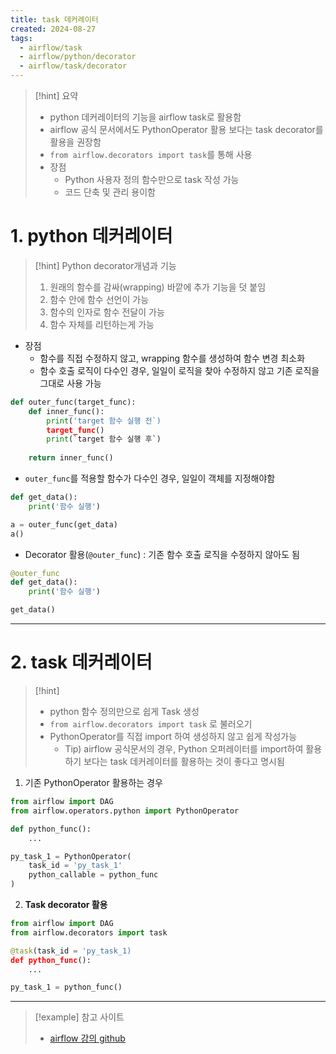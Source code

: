 ```yaml
---
title: task 데커레이터
created: 2024-08-27
tags:
  - airflow/task
  - airflow/python/decorator
  - airflow/task/decorator
---
```

> [!hint] 요약
> - python 데커레이터의 기능을 airflow task로 활용함
> - airflow 공식 문서에서도 PythonOperator 활용 보다는 task decorator를 활용을 권장함
> - `from airflow.decorators import task`를 통해 사용
> - 장점
> 	- Python 사용자 정의 함수만으로 task 작성 가능
> 	- 코드 단축 및 관리 용이함
# 1. python 데커레이터
> [!hint] Python decorator개념과 기능
> 1. 원래의 함수를 감싸(wrapping) 바깥에 추가 기능을 덧 붙임
> 2. 함수 안에 함수 선언이 가능
> 3. 함수의 인자로 함수 전달이 가능
> 4. 함수 자체를 리턴하는게 가능

- 장점
	- 함수를 직접 수정하지 않고, wrapping 함수를 생성하여 함수 변경 최소화
	- 함수 호출 로직이 다수인 경우, 일일이 로직을 찾아 수정하지 않고 기존 로직을 그대로 사용 가능

```python
def outer_func(target_func):
	def inner_func():
		print('target 함수 실행 전`)
		target_func()
		print(`target 함수 실행 후`)
		
	return inner_func()
```

- `outer_func`를 적용할 함수가 다수인 경우, 일일이 객체를 지정해야함
```python
def get_data():
	print('함수 실행')

a = outer_func(get_data)
a()
```
- Decorator 활용(`@outer_func`) : 기존 함수 호출 로직을 수정하지 않아도 됨
```python
@outer_func
def get_data():
	print('함수 실행')

get_data()
```
---
# 2. task 데커레이터
> [!hint] 
> - python 함수 정의만으로 쉽게 Task 생성
> - `from airflow.decorators import task` 로 불러오기
> - PythonOperator를 직접 import 하여 생성하지 않고 쉽게 작성가능
> 	- Tip) airflow 공식문서의 경우, Python 오퍼레이터를 import하여 활용하기 보다는 task 데커레이터를 활용하는 것이 좋다고 명시됨
1. 기존 PythonOperator 활용하는 경우
```python
from airflow import DAG
from airflow.operators.python import PythonOperator

def python_func():
	...

py_task_1 = PythonOperator(
	task_id = 'py_task_1'
	python_callable = python_func						   
)
```
2. **Task decorator 활용**
```python
from airflow import DAG
from airflow.decorators import task

@task(task_id = 'py_task_1)
def python_func():
	...

py_task_1 = python_func()
```
---
> [!example] 참고 사이트
> - [airflow 강의 github](https://github.com/hjkim-sun/airflow)

